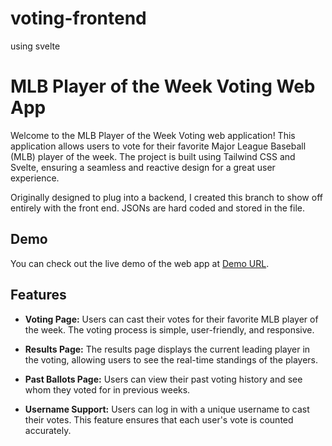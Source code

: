 # voting-frontend
using svelte
# MLB Player of the Week Voting Web App



Welcome to the MLB Player of the Week Voting web application! This application allows users to vote for their favorite Major League Baseball (MLB) player of the week. The project is built using Tailwind CSS and Svelte, ensuring a seamless and reactive design for a great user experience.


Originally designed to plug into a backend, I created this branch to show off entirely with the front end. JSONs are hard coded and stored in the file.

## Demo

You can check out the live demo of the web app at [Demo URL](https://votepotw.vercel.app/).


## Features

- **Voting Page:** Users can cast their votes for their favorite MLB player of the week. The voting process is simple, user-friendly, and responsive.

- **Results Page:** The results page displays the current leading player in the voting, allowing users to see the real-time standings of the players.

- **Past Ballots Page:** Users can view their past voting history and see whom they voted for in previous weeks.

- **Username Support:** Users can log in with a unique username to cast their votes. This feature ensures that each user's vote is counted accurately.

